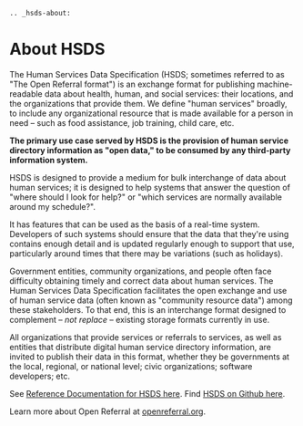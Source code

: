 ```{eval-rst}
.. _hsds-about:
```

About HSDS
==========

The Human Services Data Specification (HSDS; sometimes referred to as "The Open Referral format") is an exchange format for publishing machine-readable data about health, human, and social services: their locations, and the organizations that provide them. We define "human services" broadly, to include any organizational resource that is made available for a person in need – such as food assistance, job training, child care, etc.

**The primary use case served by HSDS is the provision of human service directory information as "open data," to be consumed by any third-party information system.**

HSDS is designed to provide a medium for bulk interchange of data about human services; it is designed to help systems that answer the question of "where should I look for help?" or "which services are normally available around my schedule?". 

It has features that can be used as the basis of a real-time system. Developers of such systems should ensure that the data that they're using contains enough detail and is updated regularly enough to support that use, particularly around times that there may be variations (such as holidays).  

Government entities, community organizations, and people often face difficulty obtaining timely and correct data about human services. The Human Services Data Specification facilitates the open exchange and use of human service data (often known as "community resource data") among these stakeholders. To that end, this is an interchange format designed to complement – _not replace_ – existing storage formats currently in use.

All organizations that provide services or referrals to services, as well as entities that distribute digital human service directory information, are invited to publish their data in this format, whether they be governments at the local, regional, or national level; civic organizations; software developers; etc.

See [Reference Documentation for HSDS here](reference). Find [HSDS on Github here](https://github.com/openreferral/specification).

Learn more about Open Referral at [openreferral.org](https://openreferral.org).
